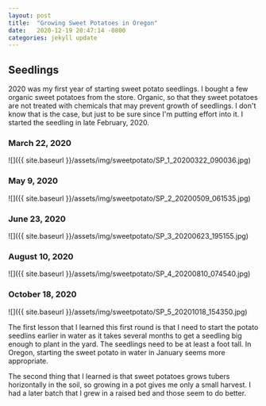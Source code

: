 ```yaml
---
layout: post
title:  "Growing Sweet Potatoes in Oregon"
date:   2020-12-19 20:47:14 -0800
categories: jekyll update
---
```

<h2>Seedlings</h2>
<p> 2020 was my first year of starting sweet potato seedlings.  I bought a few organic sweet potatoes from the store.  Organic, so that they sweet potatoes are not treated with chemicals that may prevent growth of seedlings.  I don't know that is the case, but just to be sure since I'm putting effort into it. I started the seedling in late February, 2020.
</p>

### March 22, 2020
![]({{ site.baseurl }}/assets/img/sweetpotato/SP_1_20200322_090036.jpg)

### May 9, 2020
![]({{ site.baseurl }}/assets/img/sweetpotato/SP_2_20200509_061535.jpg)

### June 23, 2020
![]({{ site.baseurl }}/assets/img/sweetpotato/SP_3_20200623_195155.jpg)

### August 10, 2020
![]({{ site.baseurl }}/assets/img/sweetpotato/SP_4_20200810_074540.jpg)

### October 18, 2020
![]({{ site.baseurl }}/assets/img/sweetpotato/SP_5_20201018_154350.jpg)

The first lesson that I learned this first round is that I need to start the potato seedlins earlier in water as it takes several months to get a seedling big enough to plant in the yard.  The seedlings need to be at least a foot tall. In Oregon, starting the sweet potato in water in January seems more appropriate.

The second thing that I learned is that sweet potatoes grows tubers horizontally in the soil,  so growing in a pot gives me only a small harvest.  I had a later batch that I grew in a raised bed and those seem to do better.
